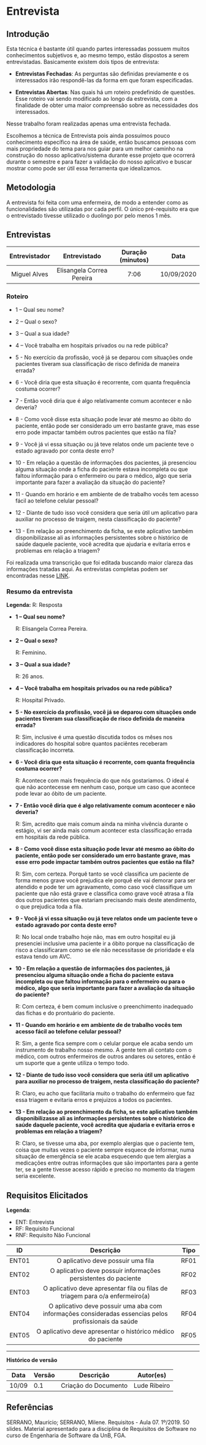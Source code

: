 # Entrevista

## Introdução

Esta técnica é bastante útil quando partes interessadas possuem muitos conhecimentos subjetivos e, ao mesmo tempo, estão dispostos a serem entrevistadas. Basicamente existem dois tipos de entrevista:

* **Entrevistas Fechadas**: As perguntas são definidas previamente e os interessados irão respondê-las da forma em que foram especificadas.

* **Entrevistas Abertas**: Nas quais há um roteiro predefinido de questões. Esse roteiro vai sendo modificado ao longo da estrevista, com a finalidade de obter uma maior compreensão sobre as necessidades dos interessados.

Nesse trabalho foram realizadas apenas uma entrevista fechada.

Escolhemos a técnica de Entrevista pois ainda possuímos pouco conhecimento específico na área de saúde, então buscamos pessoas com mais propriedade do tema para nos guiar para um melhor caminho na construção do nosso aplicativo/sistema durante esse projeto que ocorrerá durante o semestre e para fazer a validação do nosso aplicativo e buscar mostrar como pode ser útil essa ferramenta que idealizamos.

## Metodologia

A entrevista foi feita com uma enfermeira, de modo a entender como as funcionalidades são utilizadas por cada perfil. O único pré-requisito era que o entrevistado tivesse utilizado o duolingo por pelo menos 1 mês.

## Entrevistas

| Entrevistador | Entrevistado              | Duração (minutos) |    Data    |
|:-------------:|:-------------------------:|:-----------------:|:----------:|
| Miguel Alves  | Elisangela Correa Pereira |  7:06             | 10/09/2020 |

### Roteiro

* 1 – Qual seu nome?

* 2 – Qual o sexo?

* 3 – Qual a sua idade?

* 4 – Você trabalha em hospitais privados ou na rede pública?  

* 5 - No exercício da profissão, você já se deparou com situações onde pacientes tiveram sua classificação de risco definida de maneira errada? 

* 6 - Você diria que esta situação é recorrente, com quanta frequência costuma ocorrer?

* 7 - Então você diria que é algo relativamente comum acontecer e não deveria?

* 8 - Como você disse esta situação pode levar até mesmo ao óbito do paciente, então pode ser considerado um erro bastante grave, mas esse erro pode impactar também outros pacientes que estão na fila?

* 9 - Você já vi essa situação ou já teve relatos onde um paciente teve o estado agravado por conta deste erro?

* 10 - Em relação a questão de informações dos pacientes, já presenciou alguma situação onde a ficha do paciente estava incompleta ou que faltou informação para o enfermeiro ou para o médico, algo que seria importante para fazer a avaliação da situação do paciente?

* 11 - Quando em horário e em ambiente de de trabalho vocês tem acesso fácil ao telefone celular pessoal?

* 12 - Diante de tudo isso você considera que seria útil um aplicativo para auxiliar no processo de traigem, nesta classificação do paciente?

* 13 - Em relação ao preenchimento da ficha, se este aplicativo também disponibilizasse ali as informações persistentes sobre o histórico de saúde daquele paciente, você acredita que ajudaria e evitaria erros e problemas em relação a triagem?

Foi realizada uma transcrição que foi editada buscando maior clareza das informações tratadas aqui. As entrevistas completas podem ser encontradas nesse [LINK](https://unbbr-my.sharepoint.com/:u:/g/personal/160006210_aluno_unb_br/EZ8XlJq-bB1Ni3HgD7xXBF4BeFxHRWGNthqokdIjPdb4iw?e=d5jH7R).

### Resumo da entrevista

**Legenda:**
R: Resposta

* **1 – Qual seu nome?**

    R: Elisangela Correa Pereira.

* **2 – Qual o sexo?**

    R: Feminino.

* **3 – Qual a sua idade?**

    R: 26 anos.

* **4 – Você trabalha em hospitais privados ou na rede pública?**

    R: Hospital Privado.

* **5 - No exercício da profissão, você já se deparou com situações onde pacientes tiveram sua classificação de risco definida de maneira errada?** 

    R: Sim, inclusive é uma questão discutida todos os mêses nos indicadores do hospital sobre quantos paciêntes receberam classificação incorreta.

* **6 - Você diria que esta situação é recorrente, com quanta frequência costuma ocorrer?**

    R: Acontece com mais frequência do que nós gostariamos. O ideal é que não acontecesse em nenhum caso, porque um caso que acontece pode levar ao óbito de um paciente.

* **7 - Então você diria que é algo relativamente comum acontecer e não deveria?**

    R: Sim, acredito que mais comum ainda na minha vivência durante o estágio, vi ser ainda mais comum acontecer esta classificação errada em hospitais da rede pública.

* **8 - Como você disse esta situação pode levar até mesmo ao óbito do paciente, então pode ser considerado um erro bastante grave, mas esse erro pode impactar também outros pacientes que estão na fila?**

    R: Sim, com certeza. Porquê tanto se você classifica um paciente de forma menos grave você prejudica ele porquê ele vai demorar para ser atendido e pode ter um agravamento, como caso você classifique um paciente que não está grave e classifica como grave você atrasa a fila dos outros pacientes que estariam precisando mais deste atendimento, o que prejudica toda a fila.

* **9 - Você já vi essa situação ou já teve relatos onde um paciente teve o estado agravado por conta deste erro?**

    R: No local onde trabalho hoje não, mas em outro hospital eu já presenciei inclusive uma paciente ir a óbito porque na classificação de risco a classificaram como se ele não necessitasse de prioridade e ela estava tendo um AVC.

* **10 - Em relação a questão de informações dos pacientes, já presenciou alguma situação onde a ficha do paciente estava incompleta ou que faltou informação para o enfermeiro ou para o médico, algo que seria importante para fazer a avaliação da situação do paciente?**

    R: Com certeza, é bem comum inclusive o preenchimento inadequado das fichas e do prontuário do paciente.

* **11 - Quando em horário e em ambiente de de trabalho vocês tem acesso fácil ao telefone celular pessoal?**

    R: Sim, a gente fica sempre com o celular porque ele acaba sendo um instrumento de trabalho nosso mesmo. A gente tem ali contato com o médico, com outros enfermeiros de outros andares ou setores, então é um suporte que a gente utiliza o tempo todo.

* **12 - Diante de tudo isso você considera que seria útil um aplicativo para auxiliar no processo de traigem, nesta classificação do paciente?**

    R: Claro, eu acho que facilitaria muito o trabalho do enfermeiro que faz essa triagem e evitaria erros e prejuizos a todos os pacientes.

* **13 - Em relação ao preenchimento da ficha, se este aplicativo também disponibilizasse ali as informações persistentes sobre o histórico de saúde daquele paciente, você acredita que ajudaria e evitaria erros e problemas em relação a triagem?**

    R: Claro, se tivesse uma aba, por exemplo alergias que o paciente tem, coisa que muitas vezes o paciente sempre esquece de informar, numa situação de emergência se ele acaba esquecendo que tem alergias a medicações entre outras informações que são importantes para a gente ter, se a gente tivesse acesso rápido e preciso  no momento da triagem seria excelente.

## Requisitos Elicitados

**Legenda**:

* ENT: Entrevista
* RF: Requisito Funcional
* RNF: Requisito Não Funcional

| ID | Descrição | Tipo |
|----|:---------:|------|
| ENT01  | O aplicativo deve possuir uma fila | RF01 |
| ENT02  | O aplicativo deve possuir informações persistentes do paciente | RF02 |
| ENT03  | O aplicativo deve apresentar fila ou filas de triagem para o/a enfermeiro(a) | RF03 |
| ENT04  | O aplicativo deve possuir uma aba com informações consideradas essencias pelos profissionais da saúde | RF04 |
| ENT05  | O aplicativo deve apresentar o histórico médico do paciente | RF05 |

---

**Histórico de versão**

Data | Versão | Descrição | Autor(es) |
| --- | --- | --- | --- |
| 10/09 | 0.1 | Criação do Documento | Lude Ribeiro |

## Referências

SERRANO, Maurício; SERRANO, Milene. Requisitos - Aula 07. 1º/2019. 50 slides. Material apresentado para a disciplina de Requisitos de Software no curso de Engenharia de Software da UnB, FGA.
